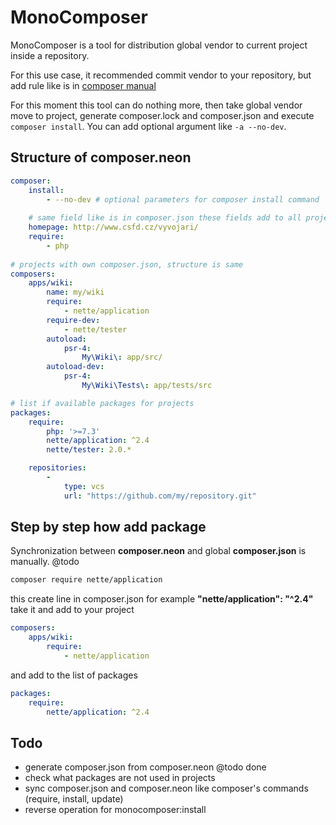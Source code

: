 # MonoComposer

MonoComposer is a tool for distribution global vendor to current project inside a repository.

For this use case, it recommended commit vendor to your repository, but add rule like is in [composer manual](https://getcomposer.org/doc/faqs/should-i-commit-the-dependencies-in-my-vendor-directory.md)

For this moment this tool can do nothing more, then take global vendor move to project, generate composer.lock and composer.json and execute `composer install`. You can add optional argument like `-a --no-dev`.

## Structure of composer.neon
```yaml
composer:
	install:
		- --no-dev # optional parameters for composer install command
	
	# same field like is in composer.json these fields add to all projects
	homepage: http://www.csfd.cz/vyvojari/
	require:
		- php
	
# projects with own composer.json, structure is same
composers:
	apps/wiki:
		name: my/wiki
		require:
			- nette/application
		require-dev:
			- nette/tester
		autoload:
			psr-4:
				My\Wiki\: app/src/
		autoload-dev:
			psr-4:
				My\Wiki\Tests\: app/tests/src

# list if available packages for projects
packages:
	require:
		php: '>=7.3'
		nette/application: ^2.4
		nette/tester: 2.0.*

	repositories:
		-
			type: vcs
			url: "https://github.com/my/repository.git"
```

## Step by step how add package

Synchronization between **composer.neon** and global **composer.json** is manually. @todo

```bash
composer require nette/application 
```
this create line in composer.json for example **"nette/application": "^2.4"** take it and add to your project
```yaml
composers:
	apps/wiki:
		require:
			- nette/application
```
and add to the list of packages
```yaml
packages:
	require:
		nette/application: ^2.4
```

## Todo
- generate composer.json from composer.neon @todo done
- check what packages are not used in projects
- sync composer.json and composer.neon like composer's commands (require, install, update)
- reverse operation for monocomposer:install
